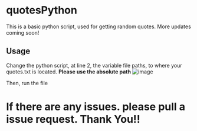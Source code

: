 # quotesPython

This is a basic python script, used for getting random quotes. More updates coming soon!

## Usage
Change the python script, at line 2, the variable file paths, to where your quotes.txt is located. **Please use the absolute path**
![image](https://github.com/200xy/quotesPython/assets/126645650/331f06ed-08f3-450f-b2d0-6c75db331c9f)

Then, run the file
# If there are any issues. please pull a issue request. Thank You!!
